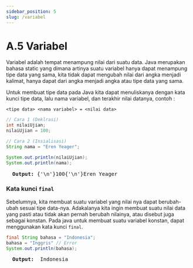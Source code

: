 ```yaml
---
sidebar_position: 5
slug: /variabel
---
```


# A.5 Variabel

Variabel adalah tempat menampung nilai dari suatu data. Java merupakan bahasa static yang dimana artinya suatu variabel hanya dapat menampung tipe data yang sama, kita tidak dapat mengubah nilai dari angka menjadi kalimat, hanya dapat dari angka menjadi angka atau tipe data yang sama.

Untuk membuat tipe data pada Java kita dapat menuliskanya dengan kata kunci tipe data, lalu nama variabel, dan terakhir nilai datanya, contoh :
```text
<tipe data> <nama variabel> = <nilai data>
```
```java
// Cara 1 (Deklrasi)
int nilaiUjian;
nilaiUjian = 100;

// Cara 2 (Insialisasi)
String nama = "Eren Yeager";

System.out.println(nilaiUjian);
System.out.println(nama);
```
<pre>
  <b>Output: </b>{'\n'}100{'\n'}Eren Yeager
</pre>

### Kata kunci `final`
Sebelumnya, kita membuat suatu variabel yang nilai nya dapat berubah-ubah sesuai tipe data-nya. Adakalanya kita ingin membuat suatu nilai data yang pasti atau tidak akan pernah berubah nilainya, atau disebut juga sebagai konstan. Pada java untuk membuat suatu variabel konstan, dapat menggunakan kata kunci `final`.
```java
final String bahasa = "Indonesia";
bahasa = "Inggris" // Error
System.out.println(bahasa);
```
<pre>
  <b>Output: </b> Indonesia
</pre>